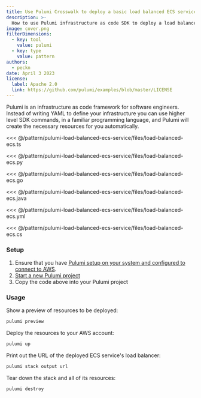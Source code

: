 ```yaml
---
title: Use Pulumi Crosswalk to deploy a basic load balanced ECS service
description: >-
  How to use Pulumi infrastructure as code SDK to deploy a load balanced ECS service
image: cover.png
filterDimensions:
  - key: tool
    value: pulumi
  - key: type
    value: pattern
authors:
  - peckn
date: April 3 2023
license:
  label: Apache 2.0
  link: https://github.com/pulumi/examples/blob/master/LICENSE
---
```


Pulumi is an infrastructure as code framework for software engineers. Instead of writing YAML to define your infrastructure you can use higher level SDK commands, in a familiar programming language, and Pulumi will create the necessary resources for you automatically.

<tabs>
<tab label="TypeScript">

<<< @/pattern/pulumi-load-balanced-ecs-service/files/load-balanced-ecs.ts

</tab>

<tab label="Python">

<<< @/pattern/pulumi-load-balanced-ecs-service/files/load-balanced-ecs.py

</tab>

<tab label="Go">

<<< @/pattern/pulumi-load-balanced-ecs-service/files/load-balanced-ecs.go

</tab>

<tab label="Java">

<<< @/pattern/pulumi-load-balanced-ecs-service/files/load-balanced-ecs.java

</tab>

<tab label="YAML">

<<< @/pattern/pulumi-load-balanced-ecs-service/files/load-balanced-ecs.yml

</tab>

<tab label="C#">

<<< @/pattern/pulumi-load-balanced-ecs-service/files/load-balanced-ecs.cs

</tab>

</tabs>

### Setup

1. Ensure that you have [Pulumi setup on your system and configured to connect to AWS](https://www.pulumi.com/docs/get-started/aws/begin/).
2. [Start a new Pulumi project](https://www.pulumi.com/docs/get-started/aws/create-project/)
3. Copy the code above into your Pulumi project

### Usage

Show a preview of resources to be deployed:

```sh
pulumi preview
```

Deploy the resources to your AWS account:

```sh
pulumi up
```

Print out the URL of the deployed ECS service's load balancer:

```sh
pulumi stack output url
```

Tear down the stack and all of its resources:

```sh
pulumi destroy
```